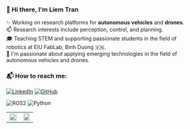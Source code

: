 ### 👋 Hi there, I'm Liem Tran

✨ Working on research platforms for **autonomous vehicles** and **drones**.  
📫 Research interests include perception, control, and planning.  
🎓 Teaching STEM and supporting passionate students in the field of robotics at EIU FabLab, Binh Duong 🇻🇳.  
🌱 I'm passionate about applying emerging technologies in the field of autonomous vehicles and drones.

### 📬 How to reach me:

[![LinkedIn](https://img.shields.io/badge/LinkedIn-blue?logo=linkedin)](https://www.linkedin.com/in/liem-tran-293230374/)
[![GitHub](https://img.shields.io/badge/GitHub-000?logo=github)](https://github.com/LiemTran144)


![ROS2](https://img.shields.io/badge/ROS-22314E?style=for-the-badge&logo=ros&logoColor=white)
![Python](https://img.shields.io/badge/Python-3776AB?style=for-the-badge&logo=python&logoColor=white)


<table>
  <tr>
    <td align="center" width="50%">
      <img src="https://github-readme-stats.vercel.app/api/top-langs/?username=LiemTran144&layout=compact&langs_count=8&theme=default" width="100%" />
    </td>
    <td align="center" width="50%">
      <img src="https://github-readme-stats.vercel.app/api?username=LiemTran144&show_icons=true&theme=default&count_private=true" width="90%"/>
    </td>
  </tr>
</table>
